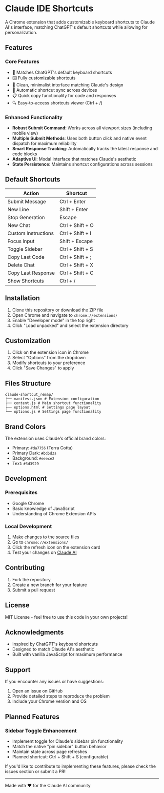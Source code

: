 # Claude IDE Shortcuts

A Chrome extension that adds customizable keyboard shortcuts to Claude AI's interface, matching ChatGPT's default shortcuts while allowing for personalization.

## Features

### Core Features
- 🎯 Matches ChatGPT's default keyboard shortcuts
- ⌨️ Fully customizable shortcuts
- 🎨 Clean, minimalist interface matching Claude's design
- 💾 Automatic shortcut sync across devices
- 📋 Quick copy functionality for code and responses
- 🔍 Easy-to-access shortcuts viewer (Ctrl + /)

### Enhanced Functionality
- **Robust Submit Command**: Works across all viewport sizes (including mobile view)
- **Multiple Submit Methods**: Uses both button click and native event dispatch for maximum reliability
- **Smart Response Tracking**: Automatically tracks the latest response and code blocks
- **Adaptive UI**: Modal interface that matches Claude's aesthetic
- **State Persistence**: Maintains shortcut configurations across sessions

## Default Shortcuts

| Action | Shortcut |
|--------|----------|
| Submit Message | Ctrl + Enter |
| New Line | Shift + Enter |
| Stop Generation | Escape |
| New Chat | Ctrl + Shift + O |
| Custom Instructions | Ctrl + Shift + I |
| Focus Input | Shift + Escape |
| Toggle Sidebar | Ctrl + Shift + S |
| Copy Last Code | Ctrl + Shift + ; |
| Delete Chat | Ctrl + Shift + X |
| Copy Last Response | Ctrl + Shift + C |
| Show Shortcuts | Ctrl + / |

## Installation

1. Clone this repository or download the ZIP file
2. Open Chrome and navigate to `chrome://extensions/`
3. Enable "Developer mode" in the top right
4. Click "Load unpacked" and select the extension directory

## Customization

1. Click on the extension icon in Chrome
2. Select "Options" from the dropdown
3. Modify shortcuts to your preference
4. Click "Save Changes" to apply

## Files Structure

```
claude-shortcut_remap/
├── manifest.json # Extension configuration
├── content.js # Main shortcut functionality
├── options.html # Settings page layout
└── options.js # Settings page functionality
```


## Brand Colors

The extension uses Claude's official brand colors:

- Primary: `#da7756` (Terra Cotta)
- Primary Dark: `#bd5d3a`
- Background: `#eeece2`
- Text: `#3d3929`

## Development

### Prerequisites

- Google Chrome
- Basic knowledge of JavaScript
- Understanding of Chrome Extension APIs

### Local Development

1. Make changes to the source files
2. Go to `chrome://extensions/`
3. Click the refresh icon on the extension card
4. Test your changes on [Claude AI](https://claude.ai)

## Contributing

1. Fork the repository
2. Create a new branch for your feature
3. Submit a pull request

## License

MIT License - feel free to use this code in your own projects!

## Acknowledgments

- Inspired by ChatGPT's keyboard shortcuts
- Designed to match Claude AI's aesthetic
- Built with vanilla JavaScript for maximum performance

## Support

If you encounter any issues or have suggestions:
1. Open an issue on GitHub
2. Provide detailed steps to reproduce the problem
3. Include your Chrome version and OS

## Planned Features

### Sidebar Toggle Enhancement
- Implement toggle for Claude's sidebar pin functionality
- Match the native "pin sidebar" button behavior
- Maintain state across page refreshes
- Planned shortcut: Ctrl + Shift + S (configurable)

If you'd like to contribute to implementing these features, please check the issues section or submit a PR!

---

Made with ❤️ for the Claude AI community
